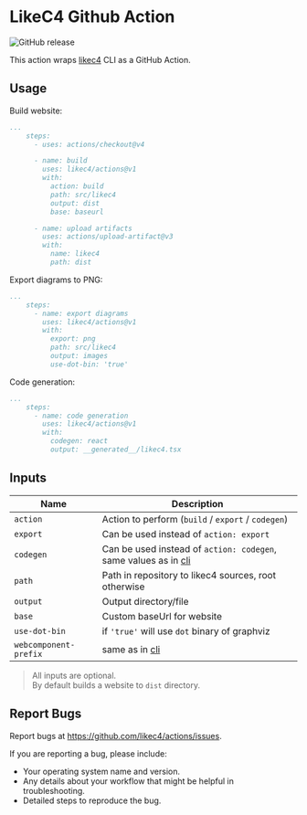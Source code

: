 # LikeC4 Github Action

![GitHub release](https://img.shields.io/github/release/likec4/actions.svg)

This action wraps [likec4](https://likec4.dev/docs/tools/cli/) CLI as a GitHub Action.
 
## Usage

Build website:

```yaml
...
    steps:
      - uses: actions/checkout@v4

      - name: build
        uses: likec4/actions@v1
        with:
          action: build
          path: src/likec4
          output: dist
          base: baseurl

      - name: upload artifacts
        uses: actions/upload-artifact@v3
        with:
          name: likec4
          path: dist
```

Export diagrams to PNG:

```yaml
...
    steps:
      - name: export diagrams
        uses: likec4/actions@v1
        with:
          export: png
          path: src/likec4
          output: images
          use-dot-bin: 'true'
```

Code generation:

```yaml
...
    steps:
      - name: code generation
        uses: likec4/actions@v1
        with:
          codegen: react
          output: __generated__/likec4.tsx
```

## Inputs

| Name          | Description                                                                                           |
| ------------- | ----------------------------------------------------------------------------------------------------- |
| `action`      | Action to perform (`build` / `export` / `codegen`)                                                    |
| `export`      | Can be used instead of `action: export`                                                               |
| `codegen`     | Can be used instead of `action: codegen`, same values as in [cli](https://likec4.dev/docs/tools/cli/) |
| `path`        | Path in repository to likec4 sources, root otherwise                                                  |
| `output`      | Output directory/file                                                                                 |
| `base`        | Custom baseUrl for website                                                                            |
| `use-dot-bin` | if `'true'` will use `dot` binary of graphviz                                                         |
| `webcomponent-prefix` | same as in [cli](https://likec4.dev/tooling/codegen/#webcomponent)      |

> All inputs are optional.  
> By default builds a website to `dist` directory.

## Report Bugs

Report bugs at https://github.com/likec4/actions/issues.

If you are reporting a bug, please include:

*   Your operating system name and version.
*   Any details about your workflow that might be helpful in troubleshooting.
*   Detailed steps to reproduce the bug.
